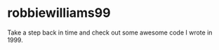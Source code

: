 robbiewilliams99
================

Take a step back in time and check out some awesome code I wrote in 1999.

